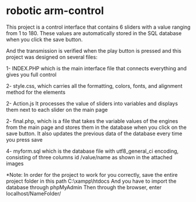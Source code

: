 # robotic arm-control
This project is a control interface that contains 6 sliders with a value ranging from 1 to 180. These values ​​are automatically stored in the SQL database when you click the save button.

And the transmission is verified when the play button is pressed and this project was designed on several files:

1- INDEX.PHP which is the main interface file that connects everything and gives you full control

2- style.css, which carries all the formatting, colors, fonts, and alignment method for the elements

2- Action.js It processes the value of sliders into variables and displays them next to each slider on the main page

2- final.php, which is a file that takes the variable values ​​of the engines from the main page and stores them in the database when you click on the save button. It also updates the previous data of the database every time you press save

4- myform.sql which is the database file with utf8_general_ci encoding, consisting of three columns id /value/name as shown in the attached images

*Note: In order for the project to work for you correctly, save the entire project folder in this path C:\xampp\htdocs And you have to import the database through phpMyAdmin Then through the browser, enter localhost/NameFolder/

